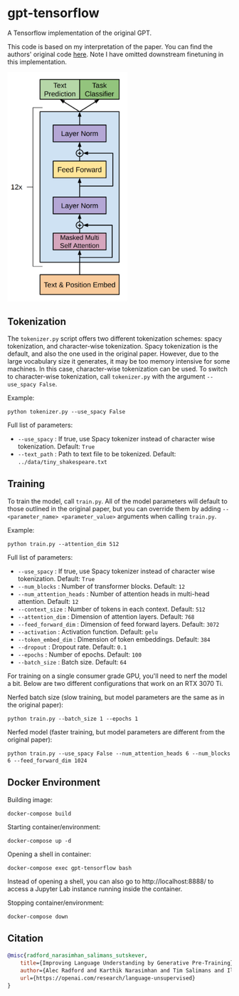 # gpt-tensorflow
A Tensorflow implementation of the original GPT.

This code is based on my interpretation of the paper. You can find the authors' original code [here](https://github.com/openai/finetune-transformer-lm). Note I have omitted downstream finetuning in this implementation.

<img src="./images/gpt-architecture.png" width="270px"></img>

## Tokenization

The ``tokenizer.py`` script offers two different tokenization schemes: spacy tokenization, and character-wise tokenization.
Spacy tokenization is the default, and also the one used in the original paper. However, due to the large vocabulary
size it generates, it may be too memory intensive for some machines. In this case, character-wise tokenization can be used.
To switch to character-wise tokenization, call ``tokenizer.py`` with the argument ``--use_spacy False``.

Example: 
```
python tokenizer.py --use_spacy False
```

Full list of parameters:
- ``--use_spacy`` : If true, use Spacy tokenizer instead of character wise tokenization. Default: ``True``
- ``--text_path`` : Path to text file to be tokenized. Default: ``../data/tiny_shakespeare.txt``

## Training 

To train the model, call ``train.py``. All of the model parameters will default to those outlined in the original paper, but you can override them by adding ``--<parameter_name> <parameter_value>`` arguments when calling ``train.py``. 

Example: 
```
python train.py --attention_dim 512
```

Full list of parameters:

- ``--use_spacy`` : If true, use Spacy tokenizer instead of character wise tokenization. Default: ``True``
- ``--num_blocks`` : Number of transformer blocks. Default: ``12``
- ``--num_attention_heads`` : Number of attention heads in multi-head attention. Default: ``12``
- ``--context_size`` : Number of tokens in each context. Default: ``512``
- ``--attention_dim`` : Dimension of attention layers. Default: ``768``
- ``--feed_forward_dim`` : Dimension of feed forward layers. Default: ``3072``
- ``--activation`` : Activation function. Default: ``gelu``
- ``--token_embed_dim`` : Dimension of token embeddings. Default: ``384``
- ``--dropout`` : Dropout rate. Default: ``0.1``
- ``--epochs`` : Number of epochs. Default: ``100``
- ``--batch_size`` : Batch size. Default: ``64``

For training on a single consumer grade GPU, you'll need to nerf the model a bit. Below are two different configurations that work on an RTX 3070 Ti.

Nerfed batch size (slow training, but model parameters are the same as in the original paper):
```
python train.py --batch_size 1 --epochs 1
```

Nerfed model (faster training, but model parameters are different from the original paper):
```
python train.py --use_spacy False --num_attention_heads 6 --num_blocks 6 --feed_forward_dim 1024
```

## Docker Environment
Building image:
```
docker-compose build
```

Starting container/environment:
```
docker-compose up -d
```

Opening a shell in container:
```
docker-compose exec gpt-tensorflow bash
```

Instead of opening a shell, you can also go to http://localhost:8888/ to access a Jupyter Lab instance running inside the container.

Stopping container/environment:
```
docker-compose down
```

## Citation

```bibtex
@misc{radford_narasimhan_salimans_sutskever, 
    title={Improving Language Understanding by Generative Pre-Training}, 
    author={Alec Radford and Karthik Narasimhan and Tim Salimans and Ilya Sutskever},
    url={https://openai.com/research/language-unsupervised}
} 
```
